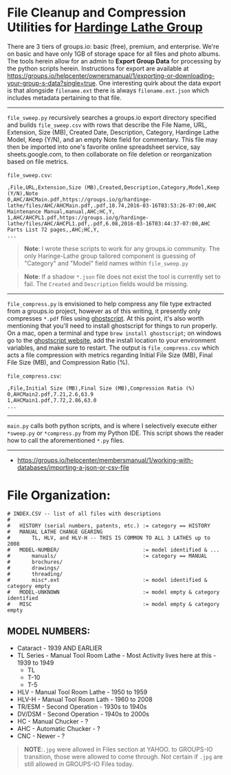 # File Cleanup and Compression Utilities for [Hardinge Lathe Group](https://groups.io/g/hardinge-lathe)

There are 3 tiers of groups.io: basic (free), premium, and enterprise. We're on basic and have only 1GB of storage space for all files and photo albums. The tools herein allow for an admin to **Export Group Data** for processing by the python scripts herein. Instructions for export are available at https://groups.io/helpcenter/ownersmanual/1/exporting-or-downloading-your-group-s-data?single=true. One interesting quirk about the data export is that alongside `filename.ext` there is always `filename.ext.json` which includes metadata pertaining to that file.

---

`file_sweep.py` recursively searches a groups.io export directory specified and builds `file_sweep.csv` with rows that describe the File Name, URL, Extension, Size (MB), Created Date, Description, Category, Hardinge Lathe Model, Keep (Y/N), and an empty Note field for commentary. This file may then be imported into one's favorite online spreadsheet service, say sheets.google.com, to then collaborate on file deletion or reorganization based on file metrics.

`file_sweep.csv`:
```
,File,URL,Extension,Size (MB),Created,Description,Category,Model,Keep (Y/N),Note
0,AHC/AHCMain.pdf,https://groups.io/g/hardinge-lathe/files/AHC/AHCMain.pdf,.pdf,10.74,2016-03-16T03:53:26-07:00,AHC Maintenance Manual,manual,AHC;HC,Y,
1,AHC/AHCPL1.pdf,https://groups.io/g/hardinge-lathe/files/AHC/AHCPL1.pdf,.pdf,6.08,2016-03-16T03:44:37-07:00,AHC Parts List 72 pages,,AHC;HC,Y,
...
```


> **Note**: I wrote these scripts to work for any groups.io community. The only Haringe-Lathe group tailored component is guessing of "Category" and "Model" field names within `file_sweep.py`

> **Note**: If a shadow `*.json` file does not exist the tool is currently set to fail. The `Created` and `Description` fields would be missing.

---

`file_compress.py` is envisioned to help compress any file type extracted from a groups.io project, however as of this writing, it presently only compresses `*.pdf` files using [ghostscript](https://www.ghostscript.com). At this point, it's also worth mentioning that you'll need to install ghostscript for things to run properly. On a mac, open a terminal and type `brew install ghostscript`; on windows go to the [ghostscript website](https://www.ghostscript.com/), add the install location to your environment variables, and make sure to restart. The output is `file_compress.csv` which acts a file compression with metrics regarding Initial File Size (MB), Final File Size (MB), and Compression Ratio (%).

`file_compress.csv`:
```
,File,Initial Size (MB),Final Size (MB),Compression Ratio (%)
0,AHCMain2.pdf,7.21,2.6,63.9
1,AHCMain1.pdf,7.72,2.86,63.0
...
```

---

`main.py` calls both python scripts, and is where I selectively execute either `*sweep.py` or `*compress.py` from my Python IDE. This script shows the reader how to call the aforementioned `*.py` files.


---

* https://groups.io/helpcenter/membersmanual/1/working-with-databases/importing-a-json-or-csv-file

# File Organization:

```
# INDEX.CSV -- list of all files with descriptions
#
#   HISTORY (serial numbers, patents, etc.) := category == HISTORY
#   MANUAL LATHE CHANGE GEARING
#       TL, HLV, and HLV-H -- THIS IS COMMON TO ALL 3 LATHES up to 2008
#   MODEL-NUMBER/                           := model identified & ...
#       manuals/                            := category == MANUAL
#       brochures/
#       drawings/
#       threading/
#       misc*.ext                           := model identified & category empty
#   MODEL-UNKNOWN                           := model empty & category identified
#   MISC                                    := model empty & category empty
```

## MODEL NUMBERS:
* Cataract - 1939 AND EARLIER
* TL Series - Manual Tool Room Lathe - Most Activity lives here at this - 1939 to 1949
    * TL
    * T-10
    * T-5 
* HLV - Manual Tool Room Lathe - 1950 to 1959
* HLV-H - Manual Tool Room Lath - 1960 to 2008
* TR/ESM - Second Operation - 1930s to 1940s
* DV/DSM - Second Operation - 1940s to 2000s
* HC - Manual Chucker - ?
* AHC - Automatic Chucker - ?
* CNC - Newer - ?

> **NOTE**:`.jpg` were allowed in Files section at YAHOO. to GROUPS-IO transition, those were allowed to come through. Not certain if `.jpg` are still allowed in GROUPS-IO Files today. 
